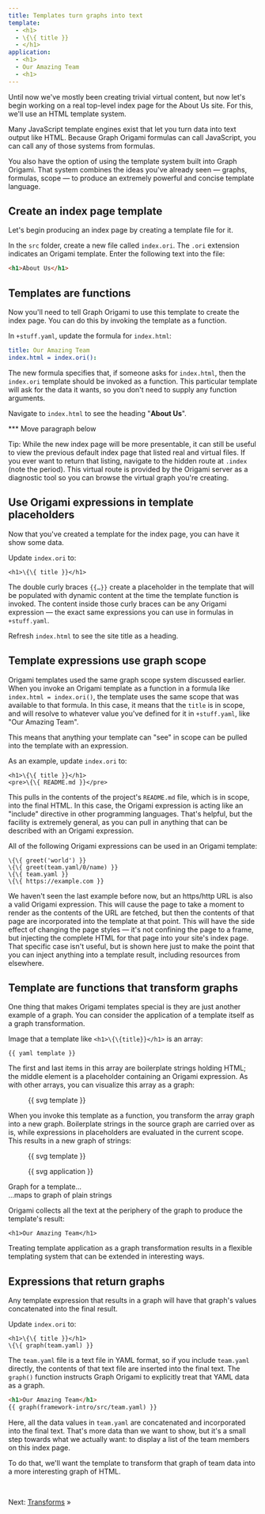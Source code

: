 ```yaml
---
title: Templates turn graphs into text
template:
  - <h1>
  - \{\{ title }}
  - </h1>
application:
  - <h1>
  - Our Amazing Team
  - <h1>
---
```


Until now we've mostly been creating trivial virtual content, but now let's begin working on a real top-level index page for the About Us site. For this, we'll use an HTML template system.

Many JavaScript template engines exist that let you turn data into text output like HTML. Because Graph Origami formulas can call JavaScript, you can call any of those systems from formulas.

You also have the option of using the template system built into Graph Origami. That system combines the ideas you've already seen — graphs, formulas, scope — to produce an extremely powerful and concise template language.

## Create an index page template

Let's begin producing an index page by creating a template file for it.

<span class="tutorialStep"></span> In the `src` folder, create a new file called `index.ori`. The `.ori` extension indicates an Origami template. Enter the following text into the file:

```html
<h1>About Us</h1>
```

## Templates are functions

Now you'll need to tell Graph Origami to use this template to create the index page. You can do this by invoking the template as a function.

<span class="tutorialStep"></span> In `+stuff.yaml`, update the formula for `index.html`:

```yaml
title: Our Amazing Team
index.html = index.ori():
```

The new formula specifies that, if someone asks for `index.html`, then the `index.ori` template should be invoked as a function. This particular template will ask for the data it wants, so you don't need to supply any function arguments.

<span class="tutorialStep"></span> Navigate to `index.html` to see the heading "<strong>About Us</strong>".

\*\*\* Move paragraph below

Tip: While the new index page will be more presentable, it can still be useful to view the previous default index page that listed real and virtual files. If you ever want to return that listing, navigate to the hidden route at `.index` (note the period). This virtual route is provided by the Origami server as a diagnostic tool so you can browse the virtual graph you're creating.

## Use Origami expressions in template placeholders

Now that you've created a template for the index page, you can have it show some data.

<span class="tutorialStep"></span> Update `index.ori` to:

```
<h1>\{\{ title }}</h1>
```

The double curly braces `{{…}}` create a placeholder in the template that will be populated with dynamic content at the time the template function is invoked. The content inside those curly braces can be any Origami expression — the exact same expressions you can use in formulas in `+stuff.yaml`.

<span class="tutorialStep"></span> Refresh `index.html` to see the site title as a heading.

## Template expressions use graph scope

Origami templates used the same graph scope system discussed earlier. When you invoke an Origami template as a function in a formula like `index.html = index.ori()`, the template uses the same scope that was available to that formula. In this case, it means that the `title` is in scope, and will resolve to whatever value you've defined for it in `+stuff.yaml`, like "Our Amazing Team".

This means that anything your template can "see" in scope can be pulled into the template with an expression.

<span class="tutorialStep"></span> As an example, update `index.ori` to:

```
<h1>\{\{ title }}</h1>
<pre>\{\{ README.md }}</pre>
```

This pulls in the contents of the project's `README.md` file, which is in scope, into the final HTML. In this case, the Origami expression is acting like an "include" directive in other programming languages. That's helpful, but the facility is extremely general, as you can pull in anything that can be described with an Origami expression.

All of the following Origami expressions can be used in an Origami template:

```
\{\{ greet('world') }}
\{\{ greet(team.yaml/0/name) }}
\{\{ team.yaml }}
\{\{ https://example.com }}
```

We haven't seen the last example before now, but an https/http URL is also a valid Origami expression. This will cause the page to take a moment to render as the contents of the URL are fetched, but then the contents of that page are incorporated into the template at that point. This will have the side effect of changing the page styles — it's not confining the page to a frame, but injecting the complete HTML for that page into your site's index page. That specific case isn't useful, but is shown here just to make the point that you can inject anything into a template result, including resources from elsewhere.

## Template are functions that transform graphs

One thing that makes Origami templates special is they are just another example of a graph. You can consider the application of a template itself as a graph transformation.

Image that a template like `<h1>\{\{title}}</h1>` is an array:

```\yaml
{{ yaml template }}
```

The first and last items in this array are boilerplate strings holding HTML; the middle element is a placeholder containing an Origami expression. As with other arrays, you can visualize this array as a graph:

<figure>
{{ svg template }}
</figure>

When you invoke this template as a function, you transform the array graph into a new graph. Boilerplate strings in the source graph are carried over as is, while expressions in placeholders are evaluated in the current scope. This results in a new graph of strings:

<div class="sideBySide">
  <figure>
    {{ svg template }}
  </figure>
  <figure>
    {{ svg application }}
  </figure>
  <figcaption>Graph for a template…</figcaption>
  <figcaption>…maps to graph of plain strings</figcaption>
</div>

Origami collects all the text at the periphery of the graph to produce the template's result:

```
<h1>Our Amazing Team</h1>
```

Treating template application as a graph transformation results in a flexible templating system that can be extended in interesting ways.

## Expressions that return graphs

Any template expression that results in a graph will have that graph's values concatenated into the final result.

<span class="tutorialStep"></span> Update `index.ori` to:

```
<h1>\{\{ title }}</h1>
\{\{ graph(team.yaml) }}
```

The `team.yaml` file is a text file in YAML format, so if you include `team.yaml` directly, the contents of that text file are inserted into the final text. The `graph()` function instructs Graph Origami to explicitly treat that YAML data as a graph.

```html
<h1>Our Amazing Team</h1>
{{ graph(framework-intro/src/team.yaml) }}
```

Here, all the data values in `team.yaml` are concatenated and incorporated into the final text. That's more data than we want to show, but it's a small step towards what we actually want: to display a list of the team members on this index page.

To do that, we'll want the template to transform that graph of team data into a more interesting graph of HTML.

&nbsp;

Next: [Transforms](intro7.html) »
